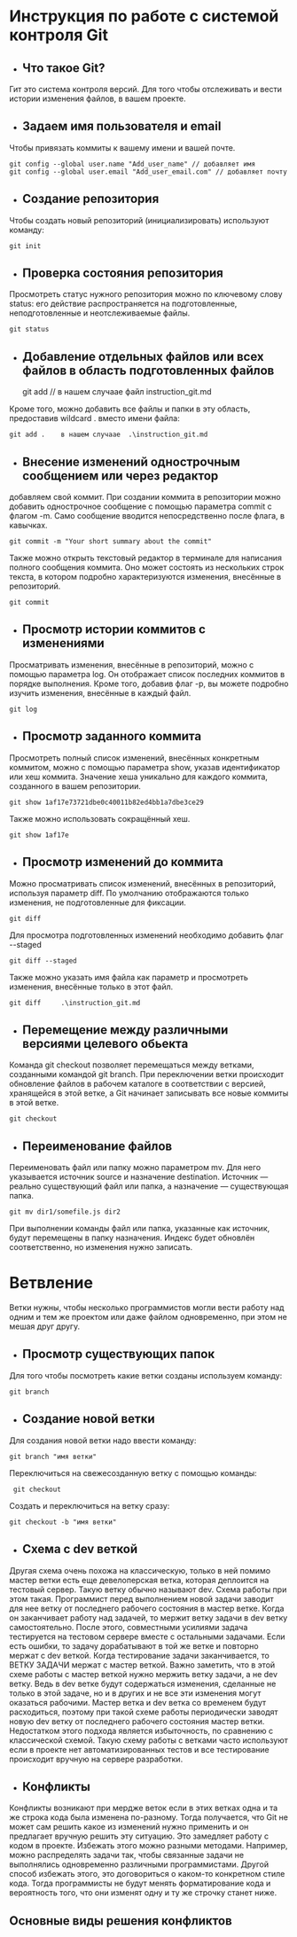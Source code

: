 # **Инструкция по работе с системой контроля Git**


+ ## Что такое Git?
 
Гит это система контроля версий. Для того чтобы отслеживать и вести истории изменения файлов, в вашем проекте.

+ ## Задаем имя пользователя и email
Чтобы привязать коммиты к вашему имени и вашей почте.

    git config --global user.name "Add_user_name" // добавляет имя 
    git config --global user.email "Add_user_email.com" // добавляет почту

+ ## Создание репозитория 

Чтобы создать новый репозиторий (инициализировать) используют команду:

    git init

+ ## Проверка состояния репозитория
Просмотреть статус нужного репозитория можно по ключевому слову status: его действие распространяется на подготовленные, неподготовленные и неотслеживаемые файлы.

    git status 

+ ## Добавление отдельных файлов или всех файлов в область подготовленных файлов

    git add  // в нашем случаае файл instruction_git.md

Кроме того, можно добавить все файлы и папки в эту область, предоставив wildcard . вместо имени файла:

    git add .    в нашем случаае  .\instruction_git.md

 + ## Внесение изменений однострочным сообщением или через редактор   
добавляем свой коммит. При создании коммита в репозитории можно добавить однострочное сообщение с помощью параметра commit с флагом -m. Само сообщение вводится непосредственно после флага, в кавычках.

    git commit -m "Your short summary about the commit"

Также можно открыть текстовый редактор в терминале для написания полного сообщения коммита. Оно может состоять из нескольких строк текста, в котором подробно характеризуются изменения, внесённые в репозиторий.
    
    git commit

+ ## Просмотр истории коммитов с изменениями
Просматривать изменения, внесённые в репозиторий, можно с помощью параметра log. Он отображает список последних коммитов в порядке выполнения. Кроме того, добавив флаг -p, вы можете подробно изучить изменения, внесённые в каждый файл.

    git log

+ ## Просмотр заданного коммита
Просмотреть полный список изменений, внесённых конкретным коммитом, можно с помощью параметра show, указав идентификатор или хеш коммита. Значение хеша уникально для каждого коммита, созданного в вашем репозитории.

    git show 1af17e73721dbe0c40011b82ed4bb1a7dbe3ce29

Также можно использовать сокращённый хеш.

    git show 1af17e
    

+ ## Просмотр изменений до коммита
Можно просматривать список изменений, внесённых в репозиторий, используя параметр diff. По умолчанию отображаются только изменения, не подготовленные для фиксации.

    git diff

Для просмотра подготовленных изменений необходимо добавить флаг --staged

    git diff --staged

Также можно указать имя файла как параметр и просмотреть изменения, внесённые только в этот файл.

    git diff     .\instruction_git.md

+ ## Перемещение между различными версиями целевого обьекта
Команда git checkout позволяет перемещаться между ветками, созданными командой git branch. При переключении ветки происходит обновление файлов в рабочем каталоге в соответствии с версией, хранящейся в этой ветке, а Git начинает записывать все новые коммиты в этой ветке.

    git checkout

+ ## Переименование файлов
Переименовать файл или папку можно параметром mv. Для него указывается источник source и назначение destination. Источник — реально существующий файл или папка, а назначение — существующая папка.

    git mv dir1/somefile.js dir2

При выполнении команды файл или папка, указанные как источник, будут перемещены в папку назначения. Индекс будет обновлён соответственно, но изменения нужно записать.

# Ветвление 
Ветки нужны, чтобы несколько программистов могли вести работу над одним и тем же проектом или даже файлом одновременно, при этом не мешая друг другу.

+ ## Просмотр существующих папок
 Для того чтобы посмотреть какие ветки созданы используем команду: 

    git branch


+ ## Создание новой ветки

Для создания новой ветки надо ввести команду: 

    git branch "имя ветки"

Переключиться на свежесозданную ветку с помощью команды:

     git checkout 

Создать и переключиться на ветку сразу:

    git checkout -b "имя ветки"


+ ## Схема с dev веткой

Другая схема очень похожа на классическую, только в ней помимо мастер ветки есть еще девелоперская ветка, которая деплоится на тестовый сервер. Такую ветку обычно называют dev. Схема работы при этом такая. Программист перед выполнением новой задачи заводит для нее ветку от последнего рабочего состояния в мастер ветке. Когда он заканчивает работу над задачей, то мержит ветку задачи в dev ветку самостоятельно. После этого, совместными усилиями задача тестируется на тестовом сервере вместе с остальными задачами. Если есть ошибки, то задачу дорабатывают в той же ветке и повторно мержат с dev веткой. Когда тестирование задачи заканчивается, то ВЕТКУ ЗАДАЧИ мержат с мастер веткой. Важно заметить, что в этой схеме работы с мастер веткой нужно мержить ветку задачи, а не dev ветку. Ведь в dev ветке будут содержаться изменения, сделанные не только в этой задаче, но и в других и не все эти изменения могут оказаться рабочими. Мастер ветка и dev ветка со временем будут расходиться, поэтому при такой схеме работы периодически заводят новую dev ветку от последнего рабочего состояния мастер ветки. Недостатком этого подхода является избыточность, по сравнению с классической схемой. Такую схему работы с ветками часто используют если в проекте нет автоматизированных тестов и все тестирование происходит вручную на сервере разработки.

+ ## Конфликты

Конфликты возникают при мердже веток если в этих ветках одна и та же строка кода была изменена по-разному. Тогда получается, что Git не может сам решить какое из изменений нужно применить и он предлагает вручную решить эту ситуацию. Это замедляет работу с кодом в проекте. Избежать этого можно разными методами. Например, можно распределять задачи так, чтобы связанные задачи не выполнялись одновременно различными программистами.
Другой способ избежать этого, это договориться о каком-то конкретном стиле кода. Тогда программисты не будут менять форматирование кода и вероятность того, что они изменят одну и ту же строчку станет ниже.

## Основные виды решения конфликтов






